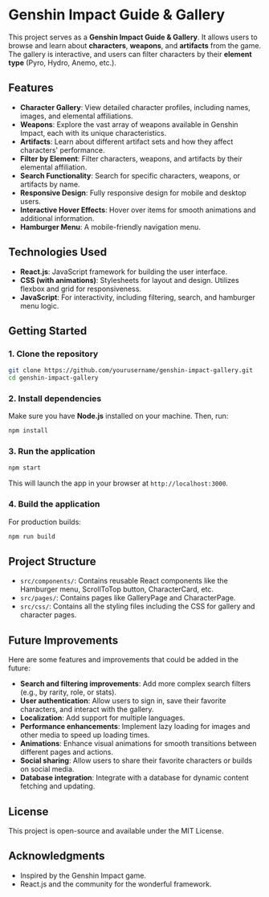 
# Genshin Impact Guide & Gallery

This project serves as a **Genshin Impact Guide & Gallery**. It allows users to browse and learn about **characters**, **weapons**, and **artifacts** from the game. The gallery is interactive, and users can filter characters by their **element type** (Pyro, Hydro, Anemo, etc.).

## Features

- **Character Gallery**: View detailed character profiles, including names, images, and elemental affiliations.
- **Weapons**: Explore the vast array of weapons available in Genshin Impact, each with its unique characteristics.
- **Artifacts**: Learn about different artifact sets and how they affect characters' performance.
- **Filter by Element**: Filter characters, weapons, and artifacts by their elemental affiliation.
- **Search Functionality**: Search for specific characters, weapons, or artifacts by name.
- **Responsive Design**: Fully responsive design for mobile and desktop users.
- **Interactive Hover Effects**: Hover over items for smooth animations and additional information.
- **Hamburger Menu**: A mobile-friendly navigation menu.

## Technologies Used

- **React.js**: JavaScript framework for building the user interface.
- **CSS (with animations)**: Stylesheets for layout and design. Utilizes flexbox and grid for responsiveness.
- **JavaScript**: For interactivity, including filtering, search, and hamburger menu logic.

## Getting Started

### 1. Clone the repository
```bash
git clone https://github.com/yourusername/genshin-impact-gallery.git
cd genshin-impact-gallery
```

### 2. Install dependencies
Make sure you have **Node.js** installed on your machine. Then, run:
```bash
npm install
```

### 3. Run the application
```bash
npm start
```
This will launch the app in your browser at `http://localhost:3000`.

### 4. Build the application
For production builds:
```bash
npm run build
```

## Project Structure

- `src/components/`: Contains reusable React components like the Hamburger menu, ScrollToTop button, CharacterCard, etc.
- `src/pages/`: Contains pages like GalleryPage and CharacterPage.
- `src/css/`: Contains all the styling files including the CSS for gallery and character pages.

## Future Improvements

Here are some features and improvements that could be added in the future:
- **Search and filtering improvements**: Add more complex search filters (e.g., by rarity, role, or stats).
- **User authentication**: Allow users to sign in, save their favorite characters, and interact with the gallery.
- **Localization**: Add support for multiple languages.
- **Performance enhancements**: Implement lazy loading for images and other media to speed up loading times.
- **Animations**: Enhance visual animations for smooth transitions between different pages and actions.
- **Social sharing**: Allow users to share their favorite characters or builds on social media.
- **Database integration**: Integrate with a database for dynamic content fetching and updating.

## License

This project is open-source and available under the MIT License.

## Acknowledgments

- Inspired by the Genshin Impact game.
- React.js and the community for the wonderful framework.

